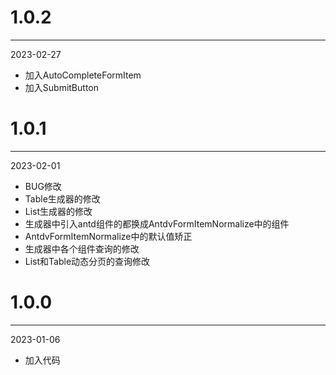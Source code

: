# 1.0.2

***

2023-02-27

* 加入AutoCompleteFormItem
* 加入SubmitButton

# 1.0.1

***

2023-02-01

* BUG修改
* Table生成器的修改
* List生成器的修改
* 生成器中引入antd组件的都换成AntdvFormItemNormalize中的组件
* AntdvFormItemNormalize中的默认值矫正
* 生成器中各个组件查询的修改
* List和Table动态分页的查询修改

# 1.0.0

***

2023-01-06

* 加入代码
